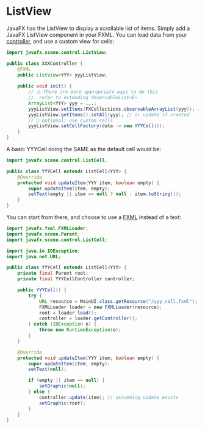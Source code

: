 # ListView

<div class="row row-cols-lg-2"><div>

JavaFX has the ListView to display a scrollable list of items. Simply add a JavaFX ListView component in your FXML. You can load data from your [controller](../index.md#controller), and use a custom view for cells:

```java
import javafx.scene.control.ListView;

public class XXXController {
    @FXML
    public ListView<YYY> yyyListView;
	
    public void init() {
        // ⚠️ There are more appropriate ways to do this
        //  refer to extending ObservableList<E>
        ArrayList<YYY> yyy = ...;
        yyyListView.setItems(FXCollections.observableArrayList(yyy)); // create
        yyyListView.getItems().setAll(yyy); // or update if created
        // 🌺 optional: use custom cells
        yyyListView.setCellFactory(data -> new YYYCell());
    }
}
```

A basic YYYCell doing the SAME as the default cell would be:

```java
import javafx.scene.control.ListCell;

public class YYYCell extends ListCell<YYY> {
    @Override
    protected void updateItem(YYY item, boolean empty) {
        super.updateItem(item, empty);
        setText(empty || item == null ? null : item.toString());
    }
}
```
</div><div>

You can start from there, and choose to use a [FXML](../index.md#fxml) instead of a text:

```java
import javafx.fxml.FXMLLoader;
import javafx.scene.Parent;
import javafx.scene.control.ListCell;

import java.io.IOException;
import java.net.URL;

public class YYYCell extends ListCell<YYY> {
    private final Parent root;
    private final YYYCellController controller;

    public YYYCell() {
        try {
            URL resource = MainUI.class.getResource("/yyy_cell.fxml");
            FXMLLoader loader = new FXMLLoader(resource);
            root = loader.load();
            controller = loader.getController();
        } catch (IOException e) {
            throw new RuntimeException(e);
        }
    }

    @Override
    protected void updateItem(YYY item, boolean empty) {
        super.updateItem(item, empty);
        setText(null);

        if (empty || item == null) {
            setGraphic(null);
        } else {
            controller.update(item); // assumming update exists
            setGraphic(root);
        }
    }
}
```
</div></div>